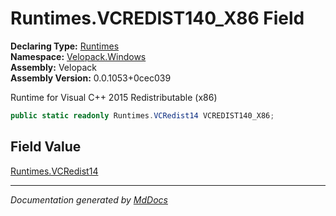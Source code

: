 ﻿<!--  
  <auto-generated>   
    The contents of this file were generated by a tool.  
    Changes to this file may be list if the file is regenerated  
  </auto-generated>   
-->

# Runtimes.VCREDIST140\_X86 Field

**Declaring Type:** [Runtimes](../index.md)  
**Namespace:** [Velopack.Windows](../../index.md)  
**Assembly:** Velopack  
**Assembly Version:** 0.0.1053+0cec039

 Runtime for Visual C++ 2015 Redistributable (x86) 

```csharp
public static readonly Runtimes.VCRedist14 VCREDIST140_X86;
```

## Field Value

[Runtimes.VCRedist14](../VCRedist14/index.md)

___

*Documentation generated by [MdDocs](https://github.com/ap0llo/mddocs)*
